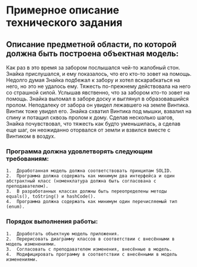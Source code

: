 # Примерное описание технического задания

## Описание предметной области, по которой должна быть построена объектная модель:
   Как раз в это время за забором послышался чей-то жалобный стон. Знайка прислушался, и ему показалось, что его кто-то зовет на помощь. Недолго думая Знайка      подбежал к забору и хотел вскарабкаться на него, но это не удалось ему. Тяжесть по-прежнему действовала на него со страшной силой. Услышав явственно, что за    забором кто-то зовет на помощь. Знайка выломал в заборе доску и выглянул в образовавшийся пролом. Неподалеку от забора он увидел лежавшего на земле Винтика.    Винтик тоже увидел его. Знайка схватил Винтика под мышки, взвалил на спину и потащил сквозь пролом к дому. Сделав несколько шагов, Знайка почувствовал, что      тяжесть как будто уменьшилась, а сделав еще шаг, он неожиданно оторвался от земли и взвился вместе с Винтиком в воздух. 

### Программа должна удовлетворять следующим требованиям:
    1.	Доработанная модель должна соответствовать принципам SOLID.
    2.	Программа должна содержать как минимум два интерфейса и один абстрактный класс (номенклатура должна быть согласована с преподавателем).
    3.	В разработанных классах должны быть переопределены методы equals(), toString() и hashCode().
    4.	Программа должна содержать как минимум один перечисляемый тип (enum).
### Порядок выполнения работы:
    1.	Доработать объектную модель приложения.
    2.	Перерисовать диаграмму классов в соответствии с внесёнными в модель изменениями.
    3.	Согласовать с преподавателем изменения, внесённые в модель.
    4.	Модифицировать программу в соответствии с внесёнными в модель изменениями.


